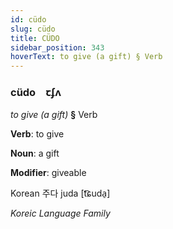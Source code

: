 ```yaml
---
id: cüdo
slug: cüdo
title: CÜDO
sidebar_position: 343
hoverText: to give (a gift) § Verb
---
```


### cüdo&emsp;<span kind="abugida">ꞇʄʌ</span>

*to give (a gift)* **§** Verb

**Verb**: to give

**Noun**: a gift

**Modifier**: giveable

Korean 주다 juda [t͡ɕuda̠]

*Koreic Language Family*